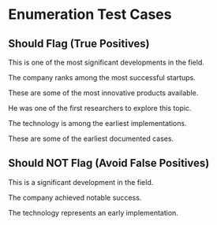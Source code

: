 # Enumeration Test Cases

## Should Flag (True Positives)

This is one of the most significant developments in the field.

The company ranks among the most successful startups.

These are some of the most innovative products available.

He was one of the first researchers to explore this topic.

The technology is among the earliest implementations.

These are some of the earliest documented cases.

## Should NOT Flag (Avoid False Positives)

This is a significant development in the field.

The company achieved notable success.

The technology represents an early implementation.
